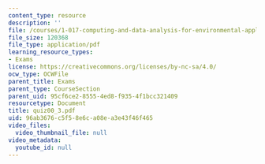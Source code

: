 ```yaml
---
content_type: resource
description: ''
file: /courses/1-017-computing-and-data-analysis-for-environmental-applications-fall-2003/96ab3676c5f58e6ca08ea3e43f46f465_quiz00_3.pdf
file_size: 120368
file_type: application/pdf
learning_resource_types:
- Exams
license: https://creativecommons.org/licenses/by-nc-sa/4.0/
ocw_type: OCWFile
parent_title: Exams
parent_type: CourseSection
parent_uid: 95cf6ce2-8555-4ed8-f935-4f1bcc321409
resourcetype: Document
title: quiz00_3.pdf
uid: 96ab3676-c5f5-8e6c-a08e-a3e43f46f465
video_files:
  video_thumbnail_file: null
video_metadata:
  youtube_id: null
---
```

